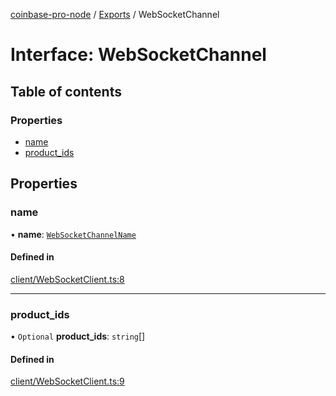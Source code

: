 [coinbase-pro-node](../README.md) / [Exports](../modules.md) / WebSocketChannel

# Interface: WebSocketChannel

## Table of contents

### Properties

- [name](WebSocketChannel.md#name)
- [product_ids](WebSocketChannel.md#product_ids)

## Properties

### name

• **name**: [`WebSocketChannelName`](../enums/WebSocketChannelName.md)

#### Defined in

[client/WebSocketClient.ts:8](https://github.com/bennycode/coinbase-pro-node/blob/dacd532/src/client/WebSocketClient.ts#L8)

---

### product_ids

• `Optional` **product_ids**: `string`[]

#### Defined in

[client/WebSocketClient.ts:9](https://github.com/bennycode/coinbase-pro-node/blob/dacd532/src/client/WebSocketClient.ts#L9)
